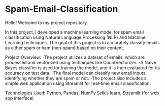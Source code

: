 # Spam-Email-Classification
Hello! Welcome to my project repository.

In this project, I developed a machine learning model for spam email classification using Natural Language Processing (NLP) and Machine Learning techniques. The goal of this project is to accurately classify emails as either spam or ham (non-spam) based on their content.

Project Overview:
	-The project utilizes a dataset of emails, which are processed and vectorized using techniques like CountVectorizer.
	-A Naive Bayes classifier is used for training the model, and it is then evaluated for its accuracy on test data.
	-The final model can classify new email inputs, identifying whether they are spam or not.
	-The project also includes a simple web application using Streamlit for real-time email classification.

Technologies Used:
Python,
Pandas, NumPy
Scikit-learn,
Streamlit (for web app interface)
